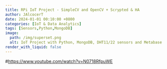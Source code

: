 ```yaml
---
title: RPi IoT Project - SimpleCV and OpenCV + Scrypted & HA
author: JAlcocerT
date: 2024-01-01 00:10:00 +0800
categories: [IoT & Data Analytics]
tags: [Sensors,Python,MongoDB]
image:
  path: /img/superset.png
  alt: IoT Project with Python, MongoDB, DHT11/22 sensors and Metabase.
render_with_liquid: false
---
```


#https://www.youtube.com/watch?v=N0718RfpuWE